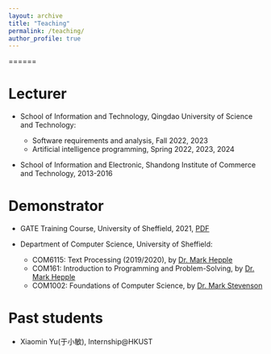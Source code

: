 ```yaml
---
layout: archive
title: "Teaching"
permalink: /teaching/
author_profile: true
---
```


======


Lecturer
======
* School of Information and Technology, Qingdao University of Science and Technology:
   - Software requirements and analysis, Fall 2022, 2023
   - Artificial intelligence programming, Spring 2022, 2023, 2024

* School of Information and Electronic, Shandong Institute of Commerce and Technology, 2013-2016

Demonstrator
======
* GATE Training Course, University of Sheffield, 2021, [PDF](http://ye-jiang.com/files/GateIntro.pdf)

* Department of Computer Science, University of Sheffield:
   - COM6115: Text Processing (2019/2020), by [Dr. Mark Hepple](http://staffwww.dcs.shef.ac.uk/people/M.Hepple/)
   - COM161: Introduction to Programming and Problem-Solving, by [Dr. Mark Hepple](http://staffwww.dcs.shef.ac.uk/people/M.Hepple/)
   - COM1002: Foundations of Computer Science, by [Dr. Mark Stevenson](http://staffwww.dcs.shef.ac.uk/people/M.Stevenson/teaching.html)

Past students
=====
* Xiaomin Yu(于小敏), Internship@HKUST
